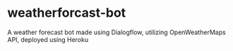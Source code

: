 # weatherforcast-bot
A weather forecast bot made using Dialogflow, utilizing OpenWeatherMaps API, deployed using Heroku

